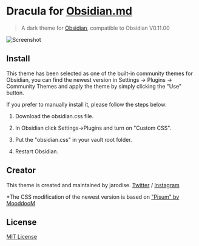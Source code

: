 # Dracula for [Obsidian.md](https://obsidian.md)

> A dark theme for [Obsidian](https://obisidian.md), compatible to Obsidian V0.11.00

![Screenshot](./demo.png)

## Install
This theme has been selected as one of the built-in community themes for Obsidian, you can find the newest version in Settings -> Plugins -> Community Themes and apply the theme by simply clicking the "Use" button.

If you prefer to manually install it, please follow the steps below:

1. Download the obsidian.css file.

2. In Obsidian click Settings->Plugins and turn on "Custom CSS".

3. Put the "obsidian.css" in your vault root folder.

4. Restart Obsidian.


## Creator

This theme is created and maintained by jarodise. 
[Twitter](https://twitter.com/jarodise) / [Instagram](https://www.instagram.com/jarodise)

*The CSS modification of the newest version is based on ["Pisum" by MooddooM](https://github.com/GuangluWu/obsidian-pisum)

## License

[MIT License](./LICENSE)
